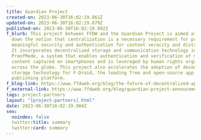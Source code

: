 ```yaml
---
title: Guardian Project
created-on: 2023-06-30T16:02:19.861Z
updated-on: 2023-06-30T16:02:19.879Z
published-on: 2023-06-30T16:02:19.892Z
f_blurb: This project between FFDW and the Guardian Project is aimed at breaking
  down the notion that centralization is a necessary requirement for providing
  meaningful security and authentication for content veracity and distribution.
  It incorporates decentralized storage and communication technology into
  ProofMode, a system that enables authentication and verification of multimedia
  content captured on smartphones and is leveraged by human rights organizations
  across the globe. This project also accelerates the adoption of decentralized
  storage technology for F-Droid, the leading free and open-source app
  publishing platform.
f_blog-link: https://www.ffdweb.org/blog/the-future-of-decentralized-apps-a-q-a-with-guardian-project/
f_external-link: https://www.ffdweb.org/blog/guardian-project-annoucement/
tags: project-partners
layout: "[project-partners].html"
date: 2023-06-30T16:02:19.904Z
seo:
  noindex: false
  twitter:title: summary
  twitter:card: summary
---
```

